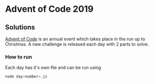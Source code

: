 # Advent of Code 2019
## Solutions

[Advent of Code]() is an annual event which takes place in the run up to Christmas. A new challenge is released each day with 2 parts to solve.

### How to run

Each day has it's own file and can be run using

```bash
node day<number>.js
```

